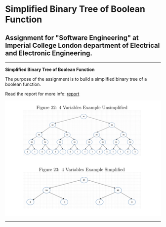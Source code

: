 # **Simplified Binary Tree of Boolean Function**

## Assignment for "Software Engineering" at Imperial College London department of Electrical and Electronic Engineering.

---

[//]: # (Images)

[image1]: ./images/Image1.png "Image 1"
[report]: ./Report.pdf "Report"


**Simplified Binary Tree of Boolean Function**

The purpose of the assignment is to build a simplified binary tree of a boolean function.

Read the report for more info: [report]

![image1]

---



